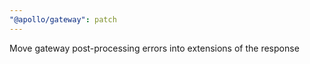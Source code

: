 ```yaml
---
"@apollo/gateway": patch
---
```


Move gateway post-processing errors into extensions of the response
  